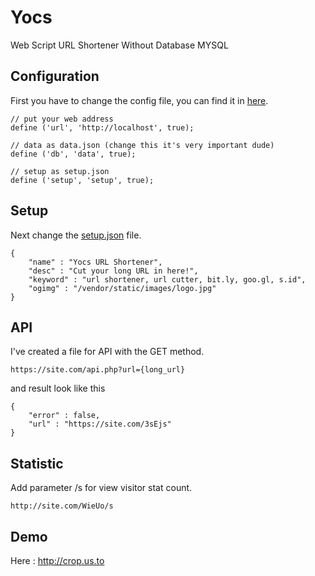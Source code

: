 # Yocs
Web Script URL Shortener Without Database MYSQL

## Configuration
First you have to change the config file, you can find it in <a href="https://github.com/neoxr/Yocs/blob/master/vendor/helper/config.php">here</a>.

```
// put your web address
define ('url', 'http://localhost', true);

// data as data.json (change this it's very important dude)
define ('db', 'data', true);

// setup as setup.json
define ('setup', 'setup', true);
```

## Setup
Next change the <a href="https://github.com/neoxr/Yocs/blob/master/vendor/database/setup.json">setup.json</a> file.

```
{
	"name" : "Yocs URL Shortener",
	"desc" : "Cut your long URL in here!",
	"keyword" : "url shortener, url cutter, bit.ly, goo.gl, s.id",
	"ogimg" : "/vendor/static/images/logo.jpg"
}
```

## API
I've created a file for API with the GET method.

```
https://site.com/api.php?url={long_url}
```

and result look like this

```
{
	"error" : false,
	"url" : "https://site.com/3sEjs"
}
```
## Statistic
Add parameter /s for view visitor stat count.

```
http://site.com/WieUo/s
```

## Demo

Here : <a href="http://crop.us.to">http://crop.us.to</a>


